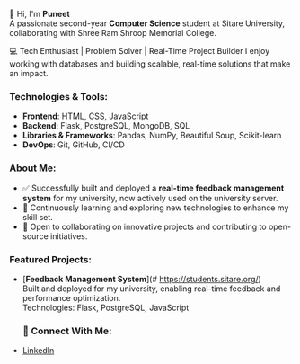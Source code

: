 👋 Hi, I'm **Puneet**  
A passionate second-year **Computer Science** student at Sitare University, collaborating with Shree Ram Shroop Memorial College.  


💻 Tech Enthusiast | Problem Solver | Real-Time Project Builder
I enjoy working with databases and building scalable, real-time solutions that make an impact.

### Technologies & Tools:
- **Frontend**: HTML, CSS, JavaScript  
- **Backend**: Flask, PostgreSQL, MongoDB, SQL  
- **Libraries & Frameworks**: Pandas, NumPy, Beautiful Soup, Scikit-learn  
- **DevOps**: Git, GitHub, CI/CD  

### About Me:
- ✅ Successfully built and deployed a **real-time feedback management system** for my university, now actively used on the university server.  
- 🌱 Continuously learning and exploring new technologies to enhance my skill set.  
- 🤝 Open to collaborating on innovative projects and contributing to open-source initiatives.  


###  Featured Projects:
- [**Feedback Management System**](# https://students.sitare.org/)  
  Built and deployed for my university, enabling real-time feedback and performance optimization.  
  Technologies: Flask, PostgreSQL, JavaScript  

  ### 🌟 Connect With Me:
- [LinkedIn](#)   




